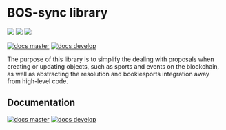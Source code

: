 # BOS-sync library

![](https://img.shields.io/pypi/v/bos-sync.svg?style=for-the-badge)
![](https://img.shields.io/github/downloads/pbsa/bos-sync/total.svg?style=for-the-badge)
![](https://img.shields.io/pypi/pyversions/bos-sync.svg?style=for-the-badge)

[![docs master](https://readthedocs.org/projects/bos-sync/badge/?version=latest)](http://bos-sync.rtfd.io/en/latest/)
[![docs develop](https://readthedocs.org/projects/bos-sync/badge/?version=develop)](http://bos-sync.rtfd.io/en/develop/)

The purpose of this library is to simplify the dealing with proposals
when creating or updating objects, such as sports and events on the
blockchain, as well as abstracting the resolution and bookiesports
integration away from high-level code.

## Documentation

[![docs master](https://readthedocs.org/projects/bos-sync/badge/?version=latest)](http://bos-sync.rtfd.io/en/latest/)
[![docs develop](https://readthedocs.org/projects/bos-sync/badge/?version=develop)](http://bos-sync.rtfd.io/en/develop/)
